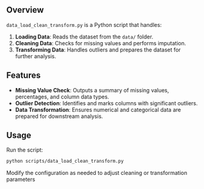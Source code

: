 ## Overview
`data_load_clean_transform.py` is a Python script that handles:
1. **Loading Data**: Reads the dataset from the `data/` folder.
2. **Cleaning Data**: Checks for missing values and performs imputation.
3. **Transforming Data**: Handles outliers and prepares the dataset for further analysis.

## Features
- **Missing Value Check**:
  Outputs a summary of missing values, percentages, and column data types.
- **Outlier Detection**:
  Identifies and marks columns with significant outliers.
- **Data Transformation**:
  Ensures numerical and categorical data are prepared for downstream analysis.

## Usage
Run the script:
```bash
python scripts/data_load_clean_transform.py
```
Modify the configuration as needed to adjust cleaning or transformation parameters